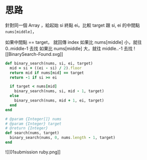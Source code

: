 # 思路

針對同一個 Array ，給起始 si 終點 ei。比較 target 跟 si, ei 的中間點 `nums[middle]`，

如果中間點 == target， 就回傳 index
如果比 nums[middle] 小，就往 0..middle-1 去找
如果比 nums[middle] 大，就往 middle..-1 去找
![[BinarySearch-Found.svg]]

```ruby
def binary_search(nums, si, ei, target)
  mid = si + ((ei - si) / 2).floor
  return mid if nums[mid] == target
  return -1 if si >= ei

  if target < nums[mid]
    binary_search(nums, si, mid - 1, target)
  else
    binary_search(nums, mid + 1, ei, target)
  end
end

# @param {Integer[]} nums
# @param {Integer} target
# @return {Integer}
def search(nums, target)
  binary_search(nums, 0, nums.length - 1, target)
end
```

![[01submission ruby.png]]